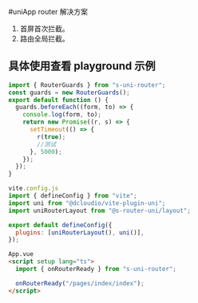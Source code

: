 #uniApp router 解决方案

1. 首屏首次拦截。
2. 路由全局拦截。

## 具体使用查看 playground 示例

```javascript
import { RouterGuards } from "s-uni-router";
const guards = new RouterGuards();
export default function () {
  guards.beforeEach((form, to) => {
    console.log(form, to);
    return new Promise((r, s) => {
      setTimeout(() => {
        r(true);
        //测试
      }, 5000);
    });
  });
}
```

```javascript
vite.config.js
import { defineConfig } from "vite";
import uni from "@dcloudio/vite-plugin-uni";
import uniRouterLayout from "@s-router-uni/layout";

export default defineConfig({
  plugins: [uniRouterLayout(), uni()],
});
```

```html
App.vue
<script setup lang="ts">
  import { onRouterReady } from "s-uni-router";

  onRouterReady("/pages/index/index");
</script>
```
